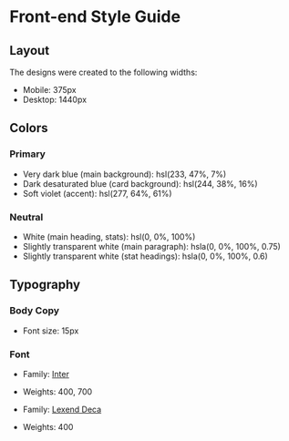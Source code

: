 # Front-end Style Guide

## Layout

The designs were created to the following widths:

- Mobile: 375px
- Desktop: 1440px

## Colors

### Primary

- Very dark blue (main background): hsl(233, 47%, 7%)
- Dark desaturated blue (card background): hsl(244, 38%, 16%)
- Soft violet (accent): hsl(277, 64%, 61%)

### Neutral

- White (main heading, stats): hsl(0, 0%, 100%)
- Slightly transparent white (main paragraph): hsla(0, 0%, 100%, 0.75)
- Slightly transparent white (stat headings): 
hsla(0, 0%, 100%, 0.6)
## Typography

### Body Copy

- Font size: 15px

### Font

- Family: [Inter](https://fonts.google.com/specimen/Inter)

- Weights: 400, 700

- Family: [Lexend Deca](https://fonts.google.com/specimen/Lexend+Deca)
- Weights: 400
